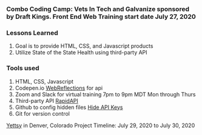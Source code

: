 ### Combo Coding Camp: Vets In Tech and Galvanize sponsored by Draft Kings. Front End Web Training start date July 27, 2020

### Lessons Learned
1. Goal is to provide HTML, CSS, and Javascript products
1. Utilize State of the State Health using third-party API

### Tools used
1. HTML, CSS, Javascript
2. Codepen.io [WebReflections](https://codepen.io/WebReflection/details/YzXjObG) for api
3. Zoom and Slack for virtual training 7pm to 9pm MDT Mon through Thurs
4. Third-party API [RapidAPI](https://rapidapi.com/)
5. Github to config hidden files [Hide API Keys](https://gist.github.com/derzorngottes/3b57edc1f996dddcab25)
6. Git for version control


[Yettsy](https://www.linkedin.com/in/yettsy-jo-knapp/) in Denver, Colorado 
Project Timeline: July 29, 2020 to July 30, 2020
 